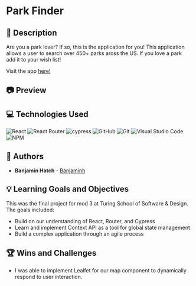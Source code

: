 # Park Finder
## 📝 Description
Are you a park lover? If so, this is the application for you! This application allows a user to search over 450+ parks aross the US. If you love a park add it to your wish list! 

Visit the app [here!]((https://national-parks-eta.vercel.app/))


## 📷 Preview





## 💻 Technologies Used
![React](https://img.shields.io/badge/React-20232A?style=for-the-badge&logo=react&logoColor=61DAFB)
![React Router](https://img.shields.io/badge/React_Router-CA4245?style=for-the-badge&logo=react-router&logoColor=white)
![cypress](https://img.shields.io/badge/-cypress-%23E5E5E5?style=for-the-badge&logo=cypress&logoColor=058a5e)
![GitHub](https://img.shields.io/badge/github-%23121011.svg?style=for-the-badge&logo=github&logoColor=white)
![Git](https://img.shields.io/badge/git-%23F05033.svg?style=for-the-badge&logo=git&logoColor=white)
![Visual Studio Code](https://img.shields.io/badge/Visual%20Studio%20Code-0078d7.svg?style=for-the-badge&logo=visual-studio-code&logoColor=white)
![NPM](https://img.shields.io/badge/NPM-%23CB3837.svg?style=for-the-badge&logo=npm&logoColor=white)

## 🧠  Authors
* **Banjamin Hatch** - [Banjaminh](https://github.com/banjaminh)

## 💡 Learning Goals and Objectives

This was the final project for mod 3 at Turing School of Software & Design. The goals included: 

- Build on our understanding of React, Router, and Cypress 
- Learn and implement Context API as a tool for global state management
- Build a complex application through an agile process

## 🏆 Wins and Challenges 
 - I was able to implement Lealfet for our map component to dynamically respond to user interaction.
